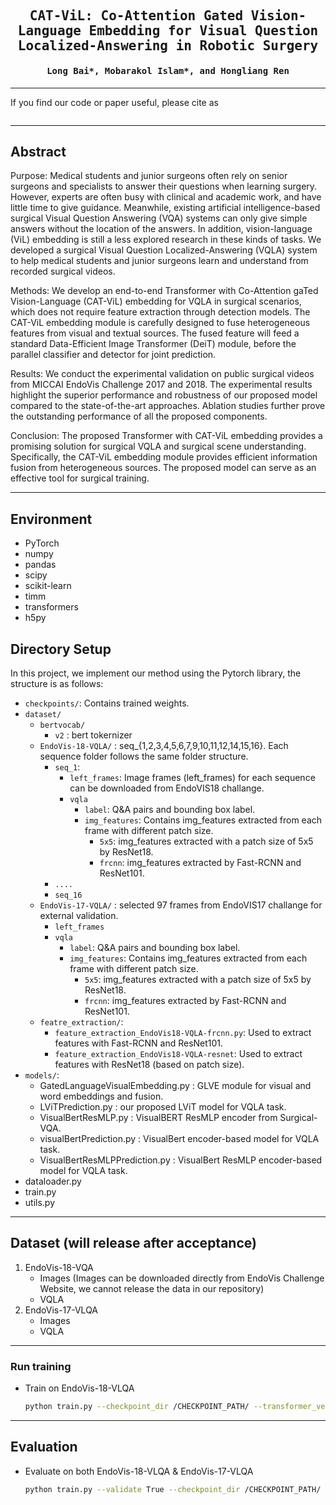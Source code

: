

<div align="center">

<samp>

<h2> CAT-ViL: Co-Attention Gated Vision-Language Embedding for Visual Question Localized-Answering in Robotic Surgery </h1>

<h4> Long Bai*, Mobarakol Islam*, and Hongliang Ren </h3>

</samp>   

</div>     
    
---

If you find our code or paper useful, please cite as

```bibtex

```

---
## Abstract
Purpose: Medical students and junior surgeons often rely on senior surgeons and specialists to answer their questions when learning surgery. However, experts are often busy with clinical and academic work, and have little time to give guidance. Meanwhile, existing artificial intelligence-based surgical Visual Question Answering (VQA) systems can only give simple answers without the location of the answers. In addition, vision-language (ViL) embedding is still a less explored research in these kinds of tasks.  We developed a surgical Visual Question Localized-Answering (VQLA) system to help medical students and junior surgeons learn and understand from recorded surgical videos.

Methods: We develop an end-to-end Transformer with Co-Attention gaTed Vision-Language (CAT-ViL) embedding for VQLA in surgical scenarios, which does not require feature extraction through detection models. The CAT-ViL embedding module is carefully designed to fuse heterogeneous features from visual and textual sources. The fused feature will feed a standard Data-Efficient Image Transformer (DeiT) module, before the parallel classifier and detector for joint prediction.

Results: We conduct the experimental validation on public surgical videos from MICCAI EndoVis Challenge 2017 and 2018. The experimental results highlight the superior performance and robustness of our proposed model compared to the state-of-the-art approaches. Ablation studies further prove the outstanding performance of all the proposed components.

Conclusion: The proposed Transformer with CAT-ViL embedding provides a promising solution for surgical VQLA and surgical scene understanding. Specifically, the CAT-ViL embedding module provides efficient information fusion from heterogeneous sources. The proposed model can serve as an effective tool for surgical training.


---
## Environment

- PyTorch
- numpy
- pandas
- scipy
- scikit-learn
- timm
- transformers
- h5py

## Directory Setup
<!---------------------------------------------------------------------------------------------------------------->
In this project, we implement our method using the Pytorch library, the structure is as follows: 

- `checkpoints/`: Contains trained weights.
- `dataset/`
    - `bertvocab/`
        - `v2` : bert tokernizer
    - `EndoVis-18-VQLA/` : seq_{1,2,3,4,5,6,7,9,10,11,12,14,15,16}. Each sequence folder follows the same folder structure. 
        - `seq_1`: 
            - `left_frames`: Image frames (left_frames) for each sequence can be downloaded from EndoVIS18 challange.
            - `vqla`
                - `label`: Q&A pairs and bounding box label.
                - `img_features`: Contains img_features extracted from each frame with different patch size.
                    - `5x5`: img_features extracted with a patch size of 5x5 by ResNet18.
                    - `frcnn`: img_features extracted by Fast-RCNN and ResNet101.
        - `....`
        - `seq_16`
    - `EndoVis-17-VQLA/` : selected 97 frames from EndoVIS17 challange for external validation. 
        - `left_frames`
        - `vqla`
            - `label`: Q&A pairs and bounding box label.
            - `img_features`: Contains img_features extracted from each frame with different patch size.
                - `5x5`: img_features extracted with a patch size of 5x5 by ResNet18.
                - `frcnn`: img_features extracted by Fast-RCNN and ResNet101.
    - `featre_extraction/`:
        - `feature_extraction_EndoVis18-VQLA-frcnn.py`: Used to extract features with Fast-RCNN and ResNet101.
        - `feature_extraction_EndoVis18-VQLA-resnet`: Used to extract features with ResNet18 (based on patch size).
- `models/`: 
    - GatedLanguageVisualEmbedding.py : GLVE module for visual and word embeddings and fusion.
    - LViTPrediction.py : our proposed LViT model for VQLA task.
    - VisualBertResMLP.py : VisualBERT ResMLP encoder from Surgical-VQA.
    - visualBertPrediction.py : VisualBert encoder-based model for VQLA task.
    - VisualBertResMLPPrediction.py : VisualBert ResMLP encoder-based model for VQLA task.
- dataloader.py
- train.py
- utils.py

---
## Dataset (will release after acceptance)
1. EndoVis-18-VQA
    - Images (Images can be downloaded directly from EndoVis Challenge Website, we cannot release the data in our repository)
    - VQLA
2. EndoVis-17-VLQA
    - Images
    - VQLA  

---

### Run training
- Train on EndoVis-18-VLQA 
    ```bash
    python train.py --checkpoint_dir /CHECKPOINT_PATH/ --transformer_ver cat --batch_size 64 --epochs 80
    ```

---
## Evaluation
- Evaluate on both EndoVis-18-VLQA & EndoVis-17-VLQA
    ```bash
    python train.py --validate True --checkpoint_dir /CHECKPOINT_PATH/ --transformer_ver cat --batch_size 64
    ```